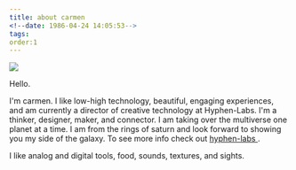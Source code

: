 ```yaml
---
title: about carmen
<!--date: 1986-04-24 14:05:53-->
tags:
order:1
---
```

<a href="http://i.imgur.com/CsHoEsj.png"><img src="http://i.imgur.com/CsHoEsj.png" /></a>

Hello.

I'm carmen. I like low-high technology, beautiful, engaging experiences, and am currently a director of creative technology at Hyphen-Labs. I'm a thinker, designer, maker, and connector.  I am taking over the multiverse one planet at a time.  I am from the rings of saturn and look forward to showing you my side of the galaxy.  To see more info check out  <a href="www.hyphen-Labs.com"> hyphen-labs </a>.

I like analog and digital tools, food, sounds, textures, and sights.